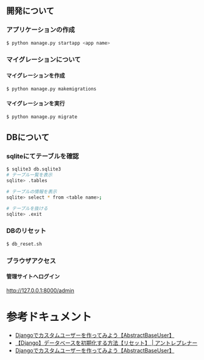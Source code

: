 ## 開発について

### アプリケーションの作成
```bash
$ python manage.py startapp <app name>
```

### マイグレーションについて
#### マイグレーションを作成
```bash
$ python manage.py makemigrations
```

#### マイグレーションを実行
```bash
$ python manage.py migrate
```

## DBについて
### sqliteにてテーブルを確認
```bash
$ sqlite3 db.sqlite3
# テーブル一覧を表示
sqlite> .tables

# テーブルの情報を表示
sqlite> select * from <table name>;

# テーブルを抜ける
sqlite> .exit
```

### DBのリセット
```bash
$ db_reset.sh
```


### ブラウザアクセス
#### 管理サイトへログイン
http://127.0.0.1:8000/admin

# 参考ドキュメント
- [Djangoでカスタムユーザーを作ってみよう【AbstractBaseUser】](https://denno-sekai.com/django-customuser-abstractbaseuser/)
- [【Django】データベースを初期化する方法【リセット】 | アントレプレナー](https://kosuke-space.com/django-migration-reset)
- [Djangoでカスタムユーザーを作ってみよう【AbstractBaseUser】](https://denno-sekai.com/django-customuser-abstractbaseuser/)